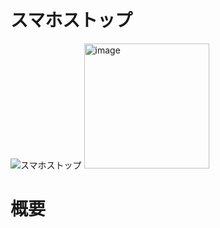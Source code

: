 # スマホストップ
![スマホストップ](https://github.com/s20019/ApplicationController/tree/master/app/src/main/res/drawable/smartphone.png)
<img src="[attach:cat.jpg](https://github.com/s20019/ApplicationController/tree/master/app/src/main/res/drawable/smartphone.png)" alt="image" title="smartphone" width="200" height="200">

# 概要
